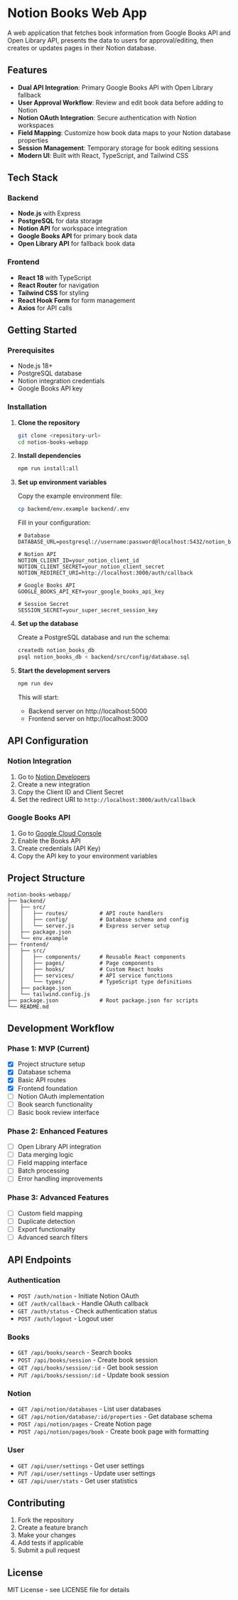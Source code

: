 # Notion Books Web App

A web application that fetches book information from Google Books API and Open Library API, presents the data to users for approval/editing, then creates or updates pages in their Notion database.

## Features

- **Dual API Integration**: Primary Google Books API with Open Library fallback
- **User Approval Workflow**: Review and edit book data before adding to Notion
- **Notion OAuth Integration**: Secure authentication with Notion workspaces
- **Field Mapping**: Customize how book data maps to your Notion database properties
- **Session Management**: Temporary storage for book editing sessions
- **Modern UI**: Built with React, TypeScript, and Tailwind CSS

## Tech Stack

### Backend
- **Node.js** with Express
- **PostgreSQL** for data storage
- **Notion API** for workspace integration
- **Google Books API** for primary book data
- **Open Library API** for fallback book data

### Frontend
- **React 18** with TypeScript
- **React Router** for navigation
- **Tailwind CSS** for styling
- **React Hook Form** for form management
- **Axios** for API calls

## Getting Started

### Prerequisites

- Node.js 18+ 
- PostgreSQL database
- Notion integration credentials
- Google Books API key

### Installation

1. **Clone the repository**
   ```bash
   git clone <repository-url>
   cd notion-books-webapp
   ```

2. **Install dependencies**
   ```bash
   npm run install:all
   ```

3. **Set up environment variables**
   
   Copy the example environment file:
   ```bash
   cp backend/env.example backend/.env
   ```
   
   Fill in your configuration:
   ```env
   # Database
   DATABASE_URL=postgresql://username:password@localhost:5432/notion_books_db
   
   # Notion API
   NOTION_CLIENT_ID=your_notion_client_id
   NOTION_CLIENT_SECRET=your_notion_client_secret
   NOTION_REDIRECT_URI=http://localhost:3000/auth/callback
   
   # Google Books API
   GOOGLE_BOOKS_API_KEY=your_google_books_api_key
   
   # Session Secret
   SESSION_SECRET=your_super_secret_session_key
   ```

4. **Set up the database**
   
   Create a PostgreSQL database and run the schema:
   ```bash
   createdb notion_books_db
   psql notion_books_db < backend/src/config/database.sql
   ```

5. **Start the development servers**
   ```bash
   npm run dev
   ```
   
   This will start:
   - Backend server on http://localhost:5000
   - Frontend server on http://localhost:3000

## API Configuration

### Notion Integration

1. Go to [Notion Developers](https://developers.notion.com/)
2. Create a new integration
3. Copy the Client ID and Client Secret
4. Set the redirect URI to `http://localhost:3000/auth/callback`

### Google Books API

1. Go to [Google Cloud Console](https://console.cloud.google.com/)
2. Enable the Books API
3. Create credentials (API Key)
4. Copy the API key to your environment variables

## Project Structure

```
notion-books-webapp/
├── backend/
│   ├── src/
│   │   ├── routes/          # API route handlers
│   │   ├── config/          # Database schema and config
│   │   └── server.js        # Express server setup
│   ├── package.json
│   └── env.example
├── frontend/
│   ├── src/
│   │   ├── components/      # Reusable React components
│   │   ├── pages/           # Page components
│   │   ├── hooks/           # Custom React hooks
│   │   ├── services/        # API service functions
│   │   └── types/           # TypeScript type definitions
│   ├── package.json
│   └── tailwind.config.js
├── package.json             # Root package.json for scripts
└── README.md
```

## Development Workflow

### Phase 1: MVP (Current)
- [x] Project structure setup
- [x] Database schema
- [x] Basic API routes
- [x] Frontend foundation
- [ ] Notion OAuth implementation
- [ ] Book search functionality
- [ ] Basic book review interface

### Phase 2: Enhanced Features
- [ ] Open Library API integration
- [ ] Data merging logic
- [ ] Field mapping interface
- [ ] Batch processing
- [ ] Error handling improvements

### Phase 3: Advanced Features
- [ ] Custom field mapping
- [ ] Duplicate detection
- [ ] Export functionality
- [ ] Advanced search filters

## API Endpoints

### Authentication
- `POST /auth/notion` - Initiate Notion OAuth
- `GET /auth/callback` - Handle OAuth callback
- `GET /auth/status` - Check authentication status
- `POST /auth/logout` - Logout user

### Books
- `GET /api/books/search` - Search books
- `POST /api/books/session` - Create book session
- `GET /api/books/session/:id` - Get book session
- `PUT /api/books/session/:id` - Update book session

### Notion
- `GET /api/notion/databases` - List user databases
- `GET /api/notion/database/:id/properties` - Get database schema
- `POST /api/notion/pages` - Create Notion page
- `POST /api/notion/pages/book` - Create book page with formatting

### User
- `GET /api/user/settings` - Get user settings
- `PUT /api/user/settings` - Update user settings
- `GET /api/user/stats` - Get user statistics

## Contributing

1. Fork the repository
2. Create a feature branch
3. Make your changes
4. Add tests if applicable
5. Submit a pull request

## License

MIT License - see LICENSE file for details 